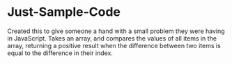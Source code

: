 # Just-Sample-Code
Created this to give someone a hand with a small problem they were having in JavaScript. Takes an array, and compares the values of all items in the array, returning a positive result when the difference between two items is equal to the difference in their index.

